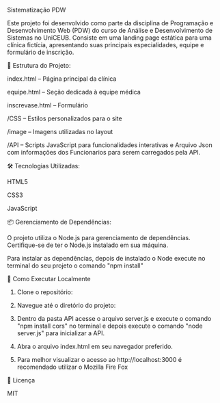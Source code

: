 Sistematização PDW

Este projeto foi desenvolvido como parte da disciplina de Programação e Desenvolvimento Web (PDW) do curso de Análise e Desenvolvimento de Sistemas no UniCEUB. Consiste em uma landing page estática para uma clínica fictícia, apresentando suas principais especialidades, equipe e formulário de inscrição.​

📁 Estrutura do Projeto:

index.html – Página principal da clínica​

equipe.html – Seção dedicada à equipe médica​

inscrevase.html – Formulário 

/CSS – Estilos personalizados para o site​

/image – Imagens utilizadas no layout​

/API – Scripts JavaScript para funcionalidades interativas​ e Arquivo Json com informações dos Funcionarios para serem carregados pela API.

🛠️ Tecnologias Utilizadas: 

HTML5​

CSS3​

JavaScript​

📦 Gerenciamento de Dependências: 

O projeto utiliza o Node.js para gerenciamento de dependências. Certifique-se de ter o Node.js instalado em sua máquina.​

Para instalar as dependências, depois de instalado o Node execute no terminal do seu projeto o comando "npm install"

🚀 Como Executar Localmente

1. Clone o repositório:

2. Navegue até o diretório do projeto:​

3. Dentro da pasta API acesse o arquivo server.js e execute o comando "npm install cors" no terminal e depois execute o comando "node server.js" para inicializar a API.

4. Abra o arquivo index.html em seu navegador preferido.​

5. Para melhor visualizar o acesso ao http://localhost:3000 é recomendado utilizar o Mozilla Fire Fox


📄 Licença

MIT